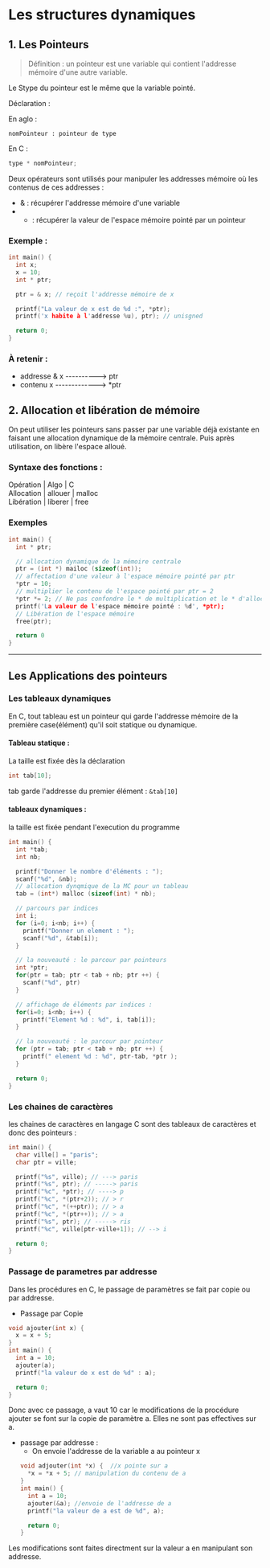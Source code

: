 # Les structures dynamiques

## 1. Les Pointeurs

> Définition : un pointeur est une variable qui contient l'addresse mémoire d'une autre variable.

Le Stype du pointeur est le même que la variable pointé.

Déclaration :

En aglo :
```
nomPointeur : pointeur de type
```

En C :
```C
type * nomPointeur;
```

Deux opérateurs sont utilisés pour manipuler les addresses mémoire où les contenus de ces addresses :
- & : récupérer l'addresse mémoire d'une variable
- * : récupérer la valeur de l'espace mémoire pointé par un pointeur

### Exemple :  
```C
int main() {
  int x;
  x = 10;
  int * ptr;

  ptr = & x; // reçoit l'addresse mémoire de x

  printf("La valeur de x est de %d :", *ptr);
  printf('x habite à l'addresse %u), ptr); // unisgned

  return 0;
}
```
### À retenir :
- addresse & x ----------> ptr
- contenu x -------------> *ptr

## 2. Allocation et libération de mémoire

On peut utiliser les pointeurs sans passer par une variable déjà existante en faisant une allocation dynamique de la mémoire centrale. Puis après utilisation, on libère l'espace alloué.

### Syntaxe des fonctions :
Opération  |  Algo  | C  
Allocation  |  allouer  |  malloc  
Libération  |  liberer  |  free

### Exemples
```C
int main() {
  int * ptr;

  // allocation dynamique de la mémoire centrale
  ptr = (int *) mailoc (sizeof(int));
  // affectation d'une valeur à l'espace mémoire pointé par ptr
  *ptr = 10;
  // multiplier le contenu de l'espace pointé par ptr = 2
  *ptr *= 2; // Ne pas confondre le * de multiplication et le * d'allocation de valeur
  printf('La valeur de l'espace mémoire pointé : %d', *ptr);
  // Libération de l'espace mémoire
  free(ptr);

  return 0
}
```
<hr>

## Les Applications des pointeurs
### Les tableaux dynamiques

En C, tout tableau est un pointeur qui garde l'addresse mémoire de la première case(élément) qu'il soit statique ou dynamique.

#### Tableau statique :
La taille est fixée dès la déclaration
```C
int tab[10];
```
tab garde l'addresse du premier élément : `&tab[10]`

#### tableaux dynamiques :
la taille est fixée pendant l'execution du programme
```C
int main() {
  int *tab;
  int nb;

  printf("Donner le nombre d'éléments : ");
  scanf("%d", &nb);
  // allocation dynqmique de la MC pour un tableau
  tab = (int*) malloc (sizeof(int) * nb);

  // parcours par indices
  int i;
  for (i=0; i<nb; i++) {
    printf("Donner un element : ");
    scanf("%d", &tab[i]);
  }

  // la nouveauté : le parcour par pointeurs
  int *ptr;
  for(ptr = tab; ptr < tab + nb; ptr ++) {
    scanf("%d", ptr)
  }

  // affichage de éléments par indices :
  for(i=0; i<nb; i++) {
    printf("Element %d : %d", i, tab[i]);
  }

  // la nouveauté : le parcour par pointeur
  for (ptr = tab; ptr < tab + nb; ptr ++) {
    printf(" element %d : %d", ptr-tab, *ptr );
  }

  return 0;
}
```


### Les chaines de caractères
les chaines de caractères en langage C sont des tableaux de caractères et donc des pointeurs :
```C
int main() {
  char ville[] = "paris";
  char ptr = ville;

  printf("%s", ville); // ---> paris
  printf("%s", ptr); // -----> paris
  printf("%c", *ptr); // ----> p
  printf("%c", *(ptr+2)); // > r
  printf("%c", *(++ptr)); // > a
  printf("%c", *(ptr++)); // > a
  printf("%s", ptr); // -----> ris
  printf("%c", ville[ptr-ville+1]); // --> i

  return 0;
}
```

### Passage de parametres par addresse
Dans les procédures en C, le passage de paramètres se fait par copie ou par addresse.
- Passage par Copie
```C
void ajouter(int x) {
  x = x + 5;
}
int main() {
  int a = 10;
  ajouter(a);
  printf("la valeur de x est de %d" : a);

  return 0;
}
```

Donc avec ce passage, a vaut 10 car le modifications de la procédure ajouter se font sur la copie de paramètre a. Elles ne sont pas effectives sur a.

- passage par addresse :
  - On envoie l'addresse de la variable a au pointeur x
  ```C
  void adjouter(int *x) {  //x pointe sur a
    *x = *x + 5; // manipulation du contenu de a
  }
  int main() {
    int a = 10;
    ajouter(&a); //envoie de l'addresse de a
    printf("la valeur de a est de %d", a);

    return 0;
  }
  ```
Les modifications sont faites directment sur la valeur a en manipulant son addresse.
